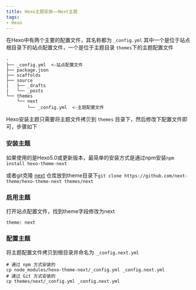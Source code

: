 ```yaml
---
title: Hexo主题安装——Next主题
tags:
- Hexo
---
```




 

在Hexo中有两个主要的配置文件，其名称都为 `_config.yml` 其中一个是位于站点根目录下的站点配置文件，一个是位于主题目录 `themes`下的主题配置文件



```
.
├── _config.yml  <-站点配置文件
├── package.json
├── scaffolds
├── source
|   ├── _drafts
|   └── _posts
└── themes
    └── next  
    	└── _config.yml  <-主题配置文件
```

Hexo安装主题只需要将主题文件拷贝到 `themes` 目录下，然后修改下配置文件即可，步骤如下

### 安装主题

如果使用的是Hexo5.0或更新版本，最简单的安装方式是通过npm安装`npm install hexo-theme-next`

或者git克隆 [next](https://github.com/next-theme/hexo-theme-next) 仓库放到theme目录下`git clone https://github.com/next-theme/hexo-theme-next themes/next` 

### 启用主题

打开站点配置文件，找到theme字段修改为next

```
theme: next
```

### 配置主题

将主题配置文件拷贝到根目录并命名为` _config.next.yml`

```
# 通过 npm 方式安装的
cp node_modules/hexo-theme-next/_config.yml _config.next.yml
# 通过 Git 方式安装的
cp themes/next/_config.yml _config.next.yml
```







